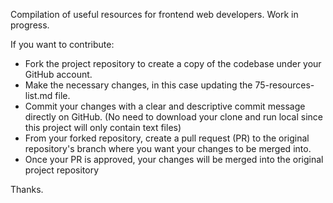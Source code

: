 Compilation of useful resources for frontend web developers. Work in progress. 

If you want to contribute: 

- Fork the project repository to create a copy of the codebase under your GitHub account.
- Make the necessary changes, in this case updating the 75-resources-list.md file.
- Commit your changes with a clear and descriptive commit message directly on GitHub. (No need to download your clone and run local since this project will only contain text files)
- From your forked repository, create a pull request (PR) to the original repository's branch where you want your changes to be merged into. 
- Once your PR is approved, your changes will be merged into the original project repository

Thanks. 
